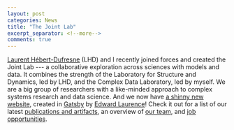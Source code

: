 ```yaml
---
layout: post
categories: News
title: "The Joint Lab"
excerpt_separator: <!--more-->
comments: true
---
```


[Laurent Hébert-Dufresne](http://laurenthebertdufresne.github.io/) (LHD) and I recently joined forces and created the Joint Lab --- a collaborative exploration across sciences with models and data.
It combines the strength of the Laboratory for Structure and Dynamics, led by LHD, and the Complex Data Laboratory, led by myself.
We are a big group of researchers with a like-minded approach to complex systems research and data science.
And we now have [a shinny new website](https://joint-lab.github.io/), created in [Gatsby](https://www.gatsbyjs.com/) by [Edward Laurence](https://edwardlaurence.me/)!
Check it out for a list of our latest [publications and artifacts](https://joint-lab.github.io/publications), an overview of [our team](https://joint-lab.github.io/people), and [job opportunities](https://joint-lab.github.io/lab).